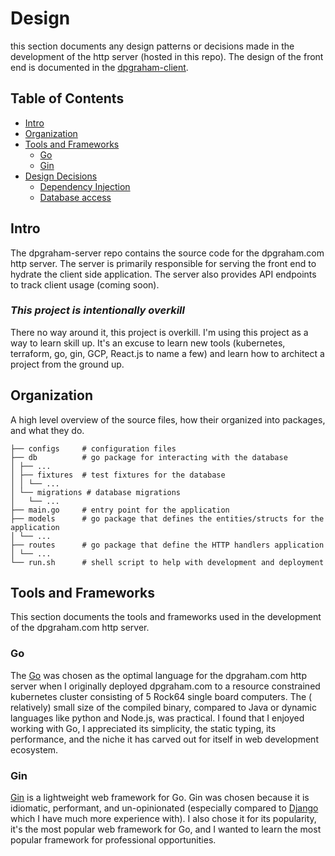 # Design

this section documents any design patterns or decisions made in the development of the http server (hosted in this
repo). The design of the front end is documented in the [dpgraham-client](https://github.com/dpgraham/dpgraham-client).

## Table of Contents

- [Intro](#intro)
- [Organization](#organization)
- [Tools and Frameworks](#tools-and-frameworks)
    - [Go](#go)
    - [Gin](#Gin)
- [Design Decisions](#design-decisions)
    - [Dependency Injection](#database-2)
    - [Database access](#database-2)

## Intro

The dpgraham-server repo contains the source code for the dpgraham.com http server. The server is primarily responsible
for serving the front end to hydrate the client side application. The server also provides API endpoints to track client
usage (coming soon).

### *This project is intentionally overkill*

There no way around it, this project is overkill. I'm using this project as a way to learn skill up. It's an excuse to
learn new tools (kubernetes, terraform, go, gin, GCP, React.js to name a few) and learn how to architect a project from
the ground up.

## Organization

A high level overview of the source files, how their organized into packages, and what they do.

```
├── configs     # configuration files
├── db          # go package for interacting with the database
│ ├── ...
│ ├── fixtures  # test fixtures for the database
│ │ └── ...
│ └── migrations # database migrations
│   └── ...
├── main.go     # entry point for the application
├── models      # go package that defines the entities/structs for the application
│ └── ...
├── routes      # go package that define the HTTP handlers application
│ └── ...
└── run.sh      # shell script to help with development and deployment
```

## Tools and Frameworks

This section documents the tools and frameworks used in the development of the dpgraham.com http server.

### Go

The [Go](https://golang.org/) was chosen as the optimal language for the dpgraham.com http server when I originally
deployed dpgraham.com to a resource constrained kubernetes cluster consisting of 5 Rock64 single board computers. The (
relatively) small size of the compiled binary, compared to Java or dynamic languages like python and Node.js, was
practical. I found that I enjoyed working with Go, I appreciated its simplicity, the static typing, its
performance, and the niche it has carved out for itself in web development ecosystem.

### Gin

[Gin](https://github.com/gin-gonic/gin) is a lightweight web framework for Go. Gin was chosen because it is idiomatic,
performant, and un-opinionated (especially compared to [Django](https://www.djangoproject.com/) which I have much more
experience with). I also chose it for its popularity, it's the most popular web framework for Go, and I wanted to
learn the most popular framework for professional opportunities.

